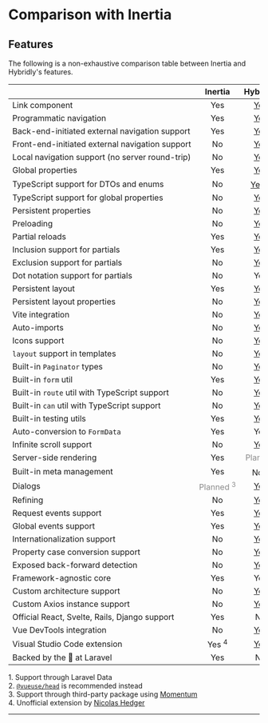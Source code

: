 # Comparison with Inertia

## Features

The following is a non-exhaustive comparison table between Inertia and Hybridly's features.

|                                                 |                      Inertia                      |                          Hybridly                          |
| ----------------------------------------------- | :-----------------------------------------------: | :--------------------------------------------------------: |
| Link component                                  |                        Yes                        |          [Yes](../api/components/router-link.md)           |
| Programmatic navigation                         |                        Yes                        |       [Yes](../guide/navigation.md#programmatically)       |
| Back-end-initiated external navigation support  |                        Yes                        |     [Yes](../api/laravel/functions.md#to_external_url)     |
| Front-end-initiated external navigation support |            <span class="no">No</span>             |           [Yes](../api/router/utils.md#external)           |
| Local navigation support (no server round-trip) |            <span class="no">No</span>             |            [Yes](../api/router/utils.md#local)             |
| Global properties                               |                        Yes                        |            [Yes](../guide/global-properties.md)            |
| TypeScript support for DTOs and enums           |            <span class="no">No</span>             |         [Yes <sup>1</sup>](../guide/typescript.md)         |
| TypeScript support for global properties        |            <span class="no">No</span>             |      [Yes](./global-properties.md#typescript-support)      |
| Persistent properties                           |            <span class="no">No</span>             |             [Yes](./persistent-properties.md)              |
| Preloading                                      |            <span class="no">No</span>             |     [Yes](../guide/navigation.md#preloading-requests)      |
| Partial reloads                                 |                        Yes                        |             [Yes](../guide/partial-reloads.md)             |
| Inclusion support for partials                  |                        Yes                        |            [Yes](../api/router/options.md#only)            |
| Exclusion support for partials                  |            <span class="no">No</span>             |           [Yes](../api/router/options.md#except)           |
| Dot notation support for partials               |            <span class="no">No</span>             |                            Yes                             |
| Persistent layout                               |                        Yes                        |  [Yes](../guide/pages-and-layouts.md#persistent-layouts)   |
| Persistent layout properties                    |            <span class="no">No</span>             |   [Yes](../api/utils/define-layout-properties.md)    |
| Vite integration                                |            <span class="no">No</span>             |              [Yes](../configuration/vite.md)               |
| Auto-imports                                    |            <span class="no">No</span>             |        [Yes](../configuration/vite.md#auto-imports)        |
| Icons support                                   |            <span class="no">No</span>             |           [Yes](../configuration/vite.md#icons)            |
| `layout` support in templates                   |            <span class="no">No</span>             |            [Yes](../guide/pages-and-layouts.md)            |
| Built-in `Paginator` types                      |            <span class="no">No</span>             |               [Yes](./responses.md#overview)               |
| Built-in `form` util                            |                        Yes                        |           [Yes](../api/utils/use-form.md)            |
| Built-in `route` util with TypeScript support   |            <span class="no">No</span>             |                [Yes](../api/utils/route.md)                |
| Built-in `can` util with TypeScript support     |            <span class="no">No</span>             |                 [Yes](../api/utils/can.md)                 |
| Built-in testing utils                          |                        Yes                        |              [Yes](../api/laravel/testing.md)              |
| Auto-conversion to `FormData`                   |                        Yes                        |                            Yes                             |
| Infinite scroll support                         |            <span class="no">No</span>             |        [Yes](../api/router/options.md#preserveurl)         |
| Server-side rendering                           |                        Yes                        | <span class="planned" title="at some point">Planned</span> |
| Built-in meta management                        |                        Yes                        |          <span class="no">No <sup>2</sup></span>           |
| Dialogs                                         | <span class="planned">Planned <sup>3</sup></span> |                 [Yes](../guide/dialogs.md)                 |
| Refining                                        |            <span class="no">No</span>             |                [Yes](../guide/refining.md)                 |
| Request events support                          |                        Yes                        |           [Yes](../api/router/options.md#hooks)            |
| Global events support                           |                        Yes                        |                  [Yes](../guide/hooks.md)                  |
| Internationalization support                    |            <span class="no">No</span>             |                  [Yes](../guide/i18n.md)                   |
| Property case conversion support                |            <span class="no">No</span>             |             [Yes](../guide/case-conversion.md)             |
| Exposed back-forward detection                  |            <span class="no">No</span>             |       [Yes](../api/utils/use-back-forward.md)        |
| Framework-agnostic core                         |                        Yes                        |                            Yes                             |
| Custom architecture support                     |            <span class="no">No</span>             |              [Yes](../guide/architecture.md)               |
| Custom Axios instance support                   |            <span class="no">No</span>             |      [Yes](../api/utils/initialize-hybridly.md#axios)      |
| Official React, Svelte, Rails, Django support   |                        Yes                        |                 <span class="no">No</span>                 |
| Vue DevTools integration                        |            <span class="no">No</span>             |                    [Yes](./devtools.md)                    |
| Visual Studio Code extension                    |                 Yes <sup>4</sup>                  |               [Yes](./visual-studio-code.md)               |
| Backed by the 🐐 at Laravel                      |                        Yes                        |                 <span class="no">No</span>                 |

<div class="opacity-80">
  1. Support through Laravel Data <br />
  2. <a href="https://github.com/vueuse/head"><code>@vueuse/head</code></a> is recommended instead <br />
  3. Support through third-party package using <a href="https://github.com/lepikhinb/momentum-modal">Momentum</a> <br />
  4. Unofficial extension by <a href="https://twitter.com/nicolashedger">Nicolas Hedger</a> <br />
</div>

<style>
table a {
  @apply underline decoration-dashed decoration-offset-4;
}

.no {
  @apply font-medium dark:text-red-400/50 text-red-700/50;
}

.planned {
  opacity: .5;
}

tbody > tr > td {
  width: 100%;
  white-space: nowrap;
}
</style>
****

